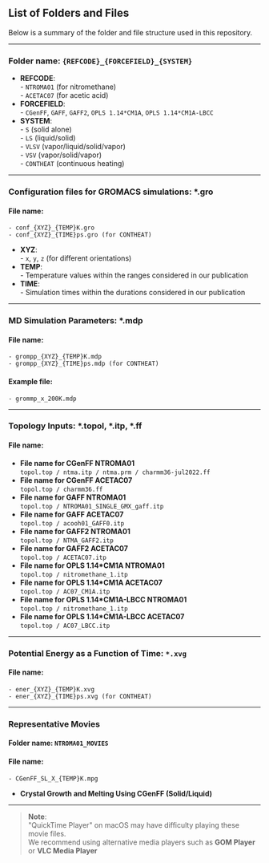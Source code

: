 ## List of Folders and Files

Below is a summary of the folder and file structure used in this repository.

---

### **Folder name**: `{REFCODE}_{FORCEFIELD}_{SYSTEM}`

- **REFCODE**:  
        - `NTROMA01` (for nitromethane)  
        - `ACETAC07` (for acetic acid)
- **FORCEFIELD**:  
        - `CGenFF`, `GAFF`, `GAFF2`, `OPLS 1.14*CM1A`, `OPLS 1.14*CM1A-LBCC`
- **SYSTEM**:  
        - `S` (solid alone)  
        - `LS` (liquid/solid)  
        - `VLSV` (vapor/liquid/solid/vapor)  
        - `VSV` (vapor/solid/vapor)  
        - `CONTHEAT` (continuous heating)

---
### Configuration files for GROMACS simulations: *.gro

#### **File name**: 
    - conf_{XYZ}_{TEMP}K.gro
    - conf_{XYZ}_{TIME}ps.gro (for CONTHEAT)

- **XYZ**:  
        - `x`, `y`, `z` (for different orientations)
- **TEMP**:  
        - Temperature values within the ranges considered in our publication   
- **TIME**:   
        - Simulation times within the durations considered in our publication

---  
### MD Simulation Parameters: *.mdp

#### **File name**:  
    - grompp_{XYZ}_{TEMP}K.mdp  
    - grompp_{XYZ}_{TIME}ps.mdp (for CONTHEAT)

#### **Example file**:  
    - grommp_x_200K.mdp


---

### Topology Inputs: *.topol, *.itp, *.ff

#### **File name**:  
- **File name for CGenFF NTROMA01**  
  `topol.top / ntma.itp / ntma.prm / charmm36-jul2022.ff`
- **File name for CGenFF ACETAC07**  
  `topol.top / charmm36.ff`
- **File name for GAFF NTROMA01**  
  `topol.top / NTROMA01_SINGLE_GMX_gaff.itp`
- **File name for GAFF ACETAC07**   
  `topol.top / acooh01_GAFF0.itp`   
- **File name for GAFF2 NTROMA01**  
  `topol.top / NTMA_GAFF2.itp`   
- **File name for GAFF2 ACETAC07**   
  `topol.top / ACETAC07.itp`   
- **File name for OPLS 1.14*CM1A NTROMA01**   
  `topol.top / nitromethane_1.itp`   
- **File name for OPLS 1.14*CM1A ACETAC07**   
  `topol.top / AC07_CM1A.itp`   
- **File name for OPLS 1.14*CM1A-LBCC NTROMA01**  
  `topol.top / nitromethane_1.itp`   
- **File name for OPLS 1.14*CM1A-LBCC ACETAC07**   
  `topol.top / AC07_LBCC.itp`


---

### **Potential Energy as a Function of Time**: `*.xvg`

#### **File name**:  
    - ener_{XYZ}_{TEMP}K.xvg  
    - ener_{XYZ}_{TIME}ps.xvg (for CONTHEAT)
---

### **Representative Movies**

#### **Folder name**: `NTROMA01_MOVIES`
#### **File name**:  
    - CGenFF_SL_X_{TEMP}K.mpg  

- **Crystal Growth and Melting Using CGenFF (Solid/Liquid)**  


---

> **Note**:  
> "QuickTime Player" on macOS may have difficulty playing these movie files.  
> We recommend using alternative media players such as **GOM Player** or **VLC Media Player**
